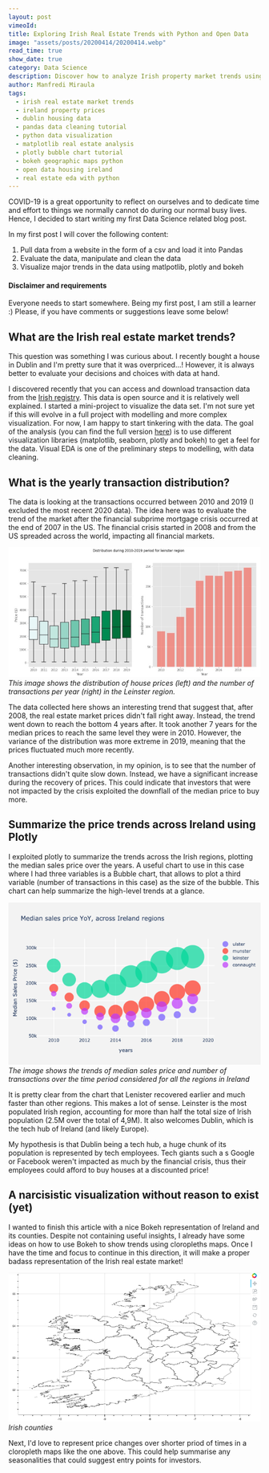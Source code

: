 ```yaml
---
layout: post
vimeoId: 
title: Exploring Irish Real Estate Trends with Python and Open Data
image: "assets/posts/20200414/20200414.webp"
read_time: true
show_date: true
category: Data Science
description: Discover how to analyze Irish property market trends using Pandas, Plotly, and Bokeh. Step-by-step with visualizations and open data from the Irish registry.
author: Manfredi Miraula
tags:
  - irish real estate market trends
  - ireland property prices
  - dublin housing data
  - pandas data cleaning tutorial
  - python data visualization
  - matplotlib real estate analysis
  - plotly bubble chart tutorial
  - bokeh geographic maps python
  - open data housing ireland
  - real estate eda with python
---
```



COVID-19 is a great opportunity to reflect on ourselves and to dedicate time and effort to things we normally cannot do during our normal busy lives. Hence, I decided to start writing my first Data Science related blog post.

In my first post I will cover the following content:

1. Pull data from a website in the form of a csv and load it into Pandas
1. Evaluate the data, manipulate and clean the data
1. Visualize major trends in the data using matlpotlib, plotly and bokeh

#### Disclaimer and requirements

Everyone needs to start somewhere. Being my first post, I am still a learner :) Please, if you have comments or suggestions leave some below!

## What are the Irish real estate market trends?

This question was something I was curious about. I recently bought a house in Dublin and I'm pretty sure that it was overpriced...! However, it is always better to evaluate your decisions and choices with data at hand.

I discovered recently that you can access and download transaction data from the [Irish registry][reg]. This data is open source and it is relatively well explained. I started a mini-project to visualize the data set. I'm not sure yet if this will evolve in a full project with modelling and more complex visualization. For now, I am happy to start tinkering with the data. The goal of the analysis (you can find the full version [here][git]) is to use different visualization libraries (matplotlib, seaborn, plotly and bokeh) to get a feel for the data. Visual EDA is one of the preliminary steps to modelling, with data cleaning.

## What is the yearly transaction distribution?

The data is looking at the transactions occurred between 2010 and 2019 (I excluded the most recent 2020 data). The idea here was to evaluate the trend of the market after the financial subprime mortgage crisis occurred at the end of 2007 in the US. The financial crisis started in 2008 and from the US spreaded across the world, impacting all financial markets.

![Leinster region, distribution of house prices and number of transactions](/assets/img/posts/20200414/leinster_dist.jpg)_This image shows the distribution of house prices (left) and the number of transactions per year (right) in the Leinster region._

The data collected here shows an interesting trend that suggest that, after 2008, the real estate market prices didn't fall right away. Instead, the trend went down to reach the bottom 4 years after. It took another 7 years for the median prices to reach the same level they were in 2010. However, the variance of the distribution was more extreme in 2019, meaning that the prices fluctuated much more recently.

Another interesting observation, in my opinion, is to see that the number of transactions didn't quite slow down. Instead, we have a significant increase during the recovery of prices. This could indicate that investors that were not impacted by the crisis exploited the downflall of the median price to buy more.

## Summarize the price trends across Ireland using Plotly

I exploited plotly to summarize the trends across the Irish regions, plotting the median sales price over the years. A useful chart to use in this case where I had three variables is a Bubble chart, that allows to plot a third variable (number of transactions in this case) as the size of the bubble. This chart can help summarize the high-level trends at a glance.

![High-level summary using plotly](/assets/img/posts/20200414/summarize.jpg)_The image shows the trends of median sales price and number of transactions over the time period considered for all the regions in Ireland_

It is pretty clear from the chart that Lenister recovered earlier and much faster than other regions. This makes a lot of sense. Leinster is the most populated Irish region, accounting for more than half the total size of Irish population (2.5M over the total of 4,9M). It also welcomes Dublin, which is the tech hub of Ireland (and likely Europe).

My hypothesis is that Dublin being a tech hub, a huge chunk of its population is represented by tech employees. Tech giants such a s Google or Facebook weren't impacted as much by the financial crisis, thus their employees could afford to buy houses at a discounted price!

## A narcisistic visualization without reason to exist (yet)

I wanted to finish this article with a nice Bokeh representation of Ireland and its counties. Despite not containing useful insights, I already have some ideas on how to use Bokeh to show trends using cloropleths maps. Once I have the time and focus to continue in this direction, it will make a proper badass representation of the Irish real estate market!

![Ireland in Bokeh](/assets/img/posts/20200414/ie.jpg)_Irish counties_

Next, I'd love to represent price changes over shorter priod of times in a cloropleth maps like the one above. This could help summarise any seasonalities that could suggest entry points for investors.

[reg]: https://www.propertypriceregister.ie/
[git]: https://github.com/manfredimiraula/portfolio/blob/master/irish-real-estate/real-estate-market-data.ipynb
